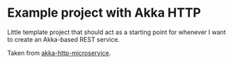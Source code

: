 # Example project with Akka HTTP

Little template project that should act as a starting point for whenever
I want to create an Akka-based REST service.

Taken from [akka-http-microservice](https://github.com/theiterators/akka-http-microservice).

